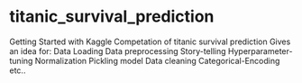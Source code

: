 # titanic_survival_prediction
Getting Started with Kaggle Competation of titanic survival prediction
Gives an idea for:
      Data Loading
      Data preprocessing
      Story-telling
      Hyperparameter-tuning
      Normalization
      Pickling model
      Data cleaning
      Categorical-Encoding
      etc..
      
